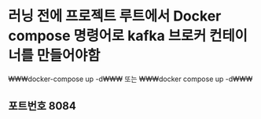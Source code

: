 # 러닝 전에 프로젝트 루트에서 Docker compose 명령어로 kafka 브로커 컨테이너를 만들어야함
₩₩₩docker-compose up -d₩₩₩
또는
₩₩₩docker compose up -d₩₩₩

## 포트번호 8084